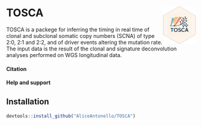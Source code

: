 
<!-- README.md is generated from README.Rmd. Please edit that file -->

# TOSCA <a href="https://aliceantonello.github.io/TOSCA/"><img src="man/figures/logo.png" align="right" height="100" /></a>

<!-- badges: start -->
<!-- badges: end -->

TOSCA is a packege for inferring the timing in real time of clonal and
subclonal somatic copy numbers (SCNA) of type 2:0, 2:1 and 2:2, and of
driver events altering the mutation rate. The input data is the result
of the clonal and signature deconvolution analyses performed on WGS
longitudinal data.

#### Citation

#### Help and support

## Installation

``` r
devtools::install_github("AliceAntonello/TOSCA")
```
